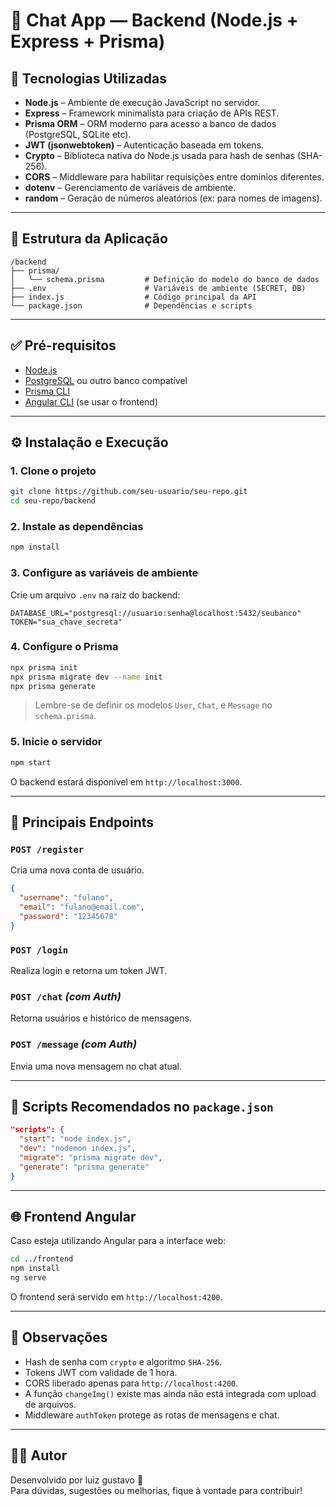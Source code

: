 
# 💬 Chat App — Backend (Node.js + Express + Prisma)

## 🧰 Tecnologias Utilizadas

- **Node.js** – Ambiente de execução JavaScript no servidor.
- **Express** – Framework minimalista para criação de APIs REST.
- **Prisma ORM** – ORM moderno para acesso a banco de dados (PostgreSQL, SQLite etc).
- **JWT (jsonwebtoken)** – Autenticação baseada em tokens.
- **Crypto** – Biblioteca nativa do Node.js usada para hash de senhas (SHA-256).
- **CORS** – Middleware para habilitar requisições entre domínios diferentes.
- **dotenv** – Gerenciamento de variáveis de ambiente.
- **random** – Geração de números aleatórios (ex: para nomes de imagens).

---

## 📁 Estrutura da Aplicação

```
/backend
├── prisma/
│   └── schema.prisma         # Definição do modelo do banco de dados
├── .env                      # Variáveis de ambiente (SECRET, DB)
├── index.js                  # Código principal da API
└── package.json              # Dependências e scripts
```

---

## ✅ Pré-requisitos

- [Node.js](https://nodejs.org/)
- [PostgreSQL](https://www.postgresql.org/) ou outro banco compatível
- [Prisma CLI](https://www.prisma.io/docs/getting-started)
- [Angular CLI](https://angular.io/cli) (se usar o frontend)

---

## ⚙️ Instalação e Execução

### 1. Clone o projeto

```bash
git clone https://github.com/seu-usuario/seu-repo.git
cd seu-repo/backend
```

### 2. Instale as dependências

```bash
npm install
```

### 3. Configure as variáveis de ambiente

Crie um arquivo `.env` na raiz do backend:

```
DATABASE_URL="postgresql://usuario:senha@localhost:5432/seubanco"
TOKEN="sua_chave_secreta"
```

### 4. Configure o Prisma

```bash
npx prisma init
npx prisma migrate dev --name init
npx prisma generate
```

> Lembre-se de definir os modelos `User`, `Chat`, e `Message` no `schema.prisma`.

### 5. Inicie o servidor

```bash
npm start
```

O backend estará disponível em `http://localhost:3000`.

---

## 🔐 Principais Endpoints

### `POST /register`
Cria uma nova conta de usuário.

```json
{
  "username": "fulano",
  "email": "fulano@email.com",
  "password": "12345678"
}
```

### `POST /login`
Realiza login e retorna um token JWT.

### `POST /chat` _(com Auth)_
Retorna usuários e histórico de mensagens.

### `POST /message` _(com Auth)_
Envia uma nova mensagem no chat atual.

---

## 🧪 Scripts Recomendados no `package.json`

```json
"scripts": {
  "start": "node index.js",
  "dev": "nodemon index.js",
  "migrate": "prisma migrate dev",
  "generate": "prisma generate"
}
```

---

## 🌐 Frontend Angular

Caso esteja utilizando Angular para a interface web:

```bash
cd ../frontend
npm install
ng serve
```

O frontend será servido em `http://localhost:4200`.

---

## 📝 Observações

- Hash de senha com `crypto` e algoritmo `SHA-256`.
- Tokens JWT com validade de 1 hora.
- CORS liberado apenas para `http://localhost:4200`.
- A função `changeImg()` existe mas ainda não está integrada com upload de arquivos.
- Middleware `authToken` protege as rotas de mensagens e chat.

---

## 👨‍💻 Autor

Desenvolvido por luiz gustavo 👊  
Para dúvidas, sugestões ou melhorias, fique à vontade para contribuir!
